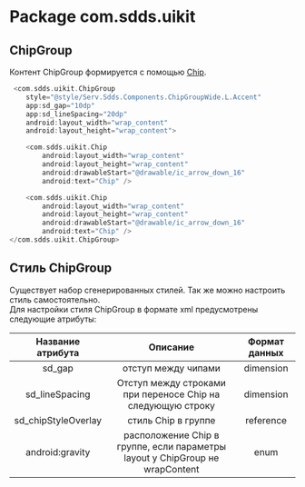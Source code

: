 # Package com.sdds.uikit

## ChipGroup

Контент ChipGroup формируется с помощью [Chip](./ChipUsage.md#chip).

```kotlin
 <com.sdds.uikit.ChipGroup
    style="@style/Serv.Sdds.Components.ChipGroupWide.L.Accent"
    app:sd_gap="10dp"
    app:sd_lineSpacing="20dp"
    android:layout_width="wrap_content"
    android:layout_height="wrap_content">

    <com.sdds.uikit.Chip
        android:layout_width="wrap_content"
        android:layout_height="wrap_content"
        android:drawableStart="@drawable/ic_arrow_down_16"
        android:text="Chip" />

    <com.sdds.uikit.Chip
        android:layout_width="wrap_content"
        android:layout_height="wrap_content"
        android:drawableStart="@drawable/ic_arrow_down_16"
        android:text="Chip" />
</com.sdds.uikit.ChipGroup>
```

## Стиль ChipGroup

Существует набор сгенерированных стилей. Так же можно настроить стиль самостоятельно.  
Для настройки стиля ChipGroup в формате xml предусмотрены следующие атрибуты:

|Название атрибута|Описание|Формат данных|
|:-:|:-:|:-:|
|sd_gap|отступ между чипами|dimension|
|sd_lineSpacing|Отступ между строками при переносе Chip на следующую строку|dimension|
|sd_chipStyleOverlay|стиль Chip в группе|reference|
|android:gravity|расположение Chip в группе, если параметры layout у ChipGroup не wrapContent|enum|
